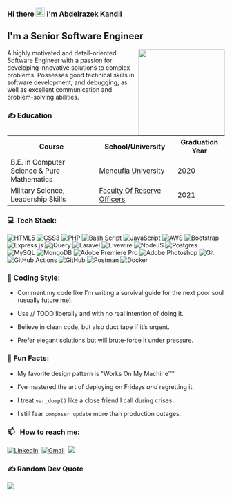 ### Hi there <img src="https://raw.githubusercontent.com/MartinHeinz/MartinHeinz/master/wave.gif" height="21"> i'm Abdelrazek Kandil

## I'm  a Senior Software Engineer
<img align="right" src="https://media4.giphy.com/media/v1.Y2lkPTc5MGI3NjExZWs3ZWlteW9wNzJmNDY5bnIyM2Foa21uOHk2eHE1ODhzNG1oODAwcyZlcD12MV9pbnRlcm5hbF9naWZfYnlfaWQmY3Q9Zw/Npdl9kOaKFJHuRCBGx/giphy.gif" width='200'/> 

A highly motivated and detail-oriented Software Engineer with a passion for developing innovative solutions to complex problems. Possesses good technical skills in software development, and debugging, as well as excellent communication and problem-solving abilities.


### ✍️ Education

<table>
  <tr>
    <th>Course</th>
    <th>School/University</th>
    <th>Graduation Year</th>
  </tr>
  <tr>
    <td>B.E. in Computer Science & Pure Mathematics</td>
    <td><a href="https://www.menofia.edu.eg/Home/en">Menoufia University</a></td>
    <td>2020</td>
  </tr>
    <tr>
    <td>Military Science, Leadership Skills</td>
    <td><a href="https://academy.mod.gov.eg/ResAc.aspx">Faculty Of Reserve Officers</a></td>
    <td>2021</td>
  </tr>
 </table>

### 💻 Tech Stack:
![HTML5](https://img.shields.io/badge/html5-%23E34F26.svg?style=flat&logo=html5&logoColor=white) ![CSS3](https://img.shields.io/badge/css3-%231572B6.svg?style=flat&logo=css3&logoColor=white) ![PHP](https://img.shields.io/badge/php-%23777BB4.svg?style=flat&logo=php&logoColor=white) ![Bash Script](https://img.shields.io/badge/bash_script-%23121011.svg?style=flat&logo=gnu-bash&logoColor=white) ![JavaScript](https://img.shields.io/badge/javascript-%23323330.svg?style=flat&logo=javascript&logoColor=%23F7DF1E) ![AWS](https://img.shields.io/badge/AWS-%23FF9900.svg?style=flat&logo=amazon-aws&logoColor=white) ![Bootstrap](https://img.shields.io/badge/bootstrap-%238511FA.svg?style=flat&logo=bootstrap&logoColor=white) ![Express.js](https://img.shields.io/badge/express.js-%23404d59.svg?style=flat&logo=express&logoColor=%2361DAFB) ![jQuery](https://img.shields.io/badge/jquery-%230769AD.svg?style=flat&logo=jquery&logoColor=white) ![Laravel](https://img.shields.io/badge/laravel-%23FF2D20.svg?style=flat&logo=laravel&logoColor=white) ![Livewire](https://img.shields.io/badge/livewire-%234e56a6.svg?style=flat&logo=livewire&logoColor=white) ![NodeJS](https://img.shields.io/badge/node.js-6DA55F?style=flat&logo=node.js&logoColor=white) ![Postgres](https://img.shields.io/badge/postgres-%23316192.svg?style=flat&logo=postgresql&logoColor=white) ![MySQL](https://img.shields.io/badge/mysql-4479A1.svg?style=flat&logo=mysql&logoColor=white) ![MongoDB](https://img.shields.io/badge/MongoDB-%234ea94b.svg?style=flat&logo=mongodb&logoColor=white) ![Adobe Premiere Pro](https://img.shields.io/badge/Adobe%20Premiere%20Pro-9999FF.svg?style=flat&logo=Adobe%20Premiere%20Pro&logoColor=white) ![Adobe Photoshop](https://img.shields.io/badge/adobe%20photoshop-%2331A8FF.svg?style=flat&logo=adobe%20photoshop&logoColor=white) ![Git](https://img.shields.io/badge/git-%23F05033.svg?style=flat&logo=git&logoColor=white) ![GitHub Actions](https://img.shields.io/badge/github%20actions-%232671E5.svg?style=flat&logo=githubactions&logoColor=white) ![GitHub](https://img.shields.io/badge/github-%23121011.svg?style=flat&logo=github&logoColor=white) ![Postman](https://img.shields.io/badge/Postman-FF6C37?style=flat&logo=postman&logoColor=white) ![Docker](https://img.shields.io/badge/docker-%230db7ed.svg?style=flat&logo=docker&logoColor=white)


 ### 🧪 Coding Style:

- Comment my code like I’m writing a survival guide for the next poor soul (usually future me).

- Use // TODO liberally and with no real intention of doing it.

- Believe in clean code, but also duct tape if it’s urgent.

- Prefer elegant solutions but will brute-force it under pressure.


### 🤖 Fun Facts:

-   My favorite design pattern is "Works On My Machine™"
    
-   I’ve mastered the art of deploying on Fridays _and_ regretting it.
    
-   I treat `var_dump()` like a close friend I call during crises.
    
-   I still fear `composer update` more than production outages.

  
### 📫 &nbsp; How to reach me:

<a href="https://www.linkedin.com/in/devkandil/"><img alt="LinkedIn" src="https://img.shields.io/badge/linkedin%20-%230077B5.svg?&style=flat&logo=linkedin&logoColor=white"/></a> &nbsp;<a href="mailto:abdelrazek1337@gmail.com"><img alt="Gmail" src="https://img.shields.io/badge/Gmail-D14836?style=flat&logo=gmail&logoColor=white" /></a> &nbsp;<a href="https://instagram.com/techkandeel"><img src="https://img.shields.io/badge/-@techkandeel_-E4405F?style=flat&logo=Instagram&logoColor=white"/></a> &nbsp;

### ✍️ Random Dev Quote
![](https://quotes-github-readme.vercel.app/api?type=horizontal&theme=light)

